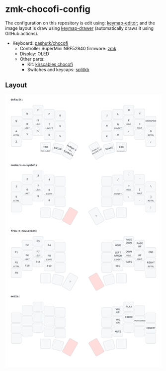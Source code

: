 # zmk-chocofi-config

The configuration on this repository is edit using: [keymap-editor](https://nickcoutsos.github.io/keymap-editor/); and the image layout is draw using [keymap-drawer](https://keymap-drawer.streamlit.app/) (automatically draws it using GitHub actions).

- Keyboard: [pashutk/chocofi](https://github.com/pashutk/chocofi) 
    - Controller SuperMini NRF52840 firmware: [zmk](https://zmk.dev) 
    - Display: OLED
    - Other parts:
        - Kit: [kirscables chocofi](https://kriscables.com/chocofi/) 
        - Switches and keycaps: [splitkb](https://splitkb.com/collections/switches-and-keycaps) 

## Layout

![layout](./layout.svg)
